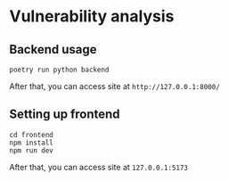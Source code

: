 # Vulnerability analysis

## Backend usage
```
poetry run python backend
```

After that, you can access site at `http://127.0.0.1:8000/`


## Setting up frontend
```
cd frontend
npm install
npm run dev
```

After that, you can access site at `127.0.0.1:5173`